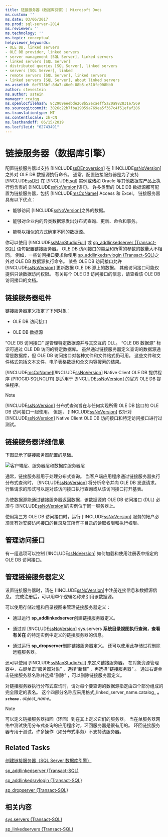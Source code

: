 ```yaml
---
title: 链接服务器（数据库引擎）| Microsoft Docs
ms.custom: ''
ms.date: 03/06/2017
ms.prod: sql-server-2014
ms.reviewer: ''
ms.technology: ''
ms.topic: conceptual
helpviewer_keywords:
- OLE DB, linked servers
- OLE DB provider, linked servers
- server management [SQL Server], linked servers
- linked servers [SQL Server]
- distributed queries [SQL Server], linked servers
- servers [SQL Server], linked
- remote servers [SQL Server], linked servers
- linked servers [SQL Server], about linked servers
ms.assetid: 6ef578bf-8da7-46e0-88b5-e310fc908bb0
author: stevestein
ms.author: sstein
manager: craigg
ms.openlocfilehash: 8c2909eeebde268b52ecaeff5a20a982831e7569
ms.sourcegitcommit: 3026c22b7fba19059a769ea5f367c4f51efaf286
ms.translationtype: MT
ms.contentlocale: zh-CN
ms.lasthandoff: 06/15/2019
ms.locfileid: "62743491"
---
```

# <a name="linked-servers-database-engine"></a>链接服务器（数据库引擎）
  配置链接服务器以支持 [!INCLUDE[ssDEnoversion](../../includes/ssdenoversion-md.md)] 在 [!INCLUDE[ssNoVersion](../../../includes/ssnoversion-md.md)]之外对 OLE DB 数据源执行命令。 通常，配置链接服务器是为了支持 [!INCLUDE[ssDE](../../includes/ssde-md.md)] 在 [!INCLUDE[tsql](../../includes/tsql-md.md)] 实例或诸如 Oracle 等其他数据库产品上执行包含表的 [!INCLUDE[ssNoVersion](../../../includes/ssnoversion-md.md)]语句。 许多类型的 OLE DB 数据源都可配置为链接服务器，包括 [!INCLUDE[msCoName](../../../includes/msconame-md.md)] Access 和 Excel。 链接服务器具有以下优点：  
  
-   能够访问 [!INCLUDE[ssNoVersion](../../../includes/ssnoversion-md.md)]之外的数据。  
  
-   能够对企业内的异类数据源发出分布式查询、更新、命令和事务。  
  
-   能够以相似的方式确定不同的数据源。  
  
 你可以使用 [!INCLUDE[ssManStudioFull](../../../includes/ssmanstudiofull-md.md)] 或 [sp_addlinkedserver (Transact-SQL)](/sql/relational-databases/system-stored-procedures/sp-addlinkedserver-transact-sql) 语句配置链接服务器。 OLE DB 访问接口的类型和所需的参数的数量大不相同。 例如，一些访问接口要求你使用 [sp_addlinkedsrvlogin (Transact-SQL)](/sql/relational-databases/system-stored-procedures/sp-addlinkedsrvlogin-transact-sql)之外对 OLE DB 数据源执行命令。 某些 OLE DB 访问接口允许 [!INCLUDE[ssNoVersion](../../../includes/ssnoversion-md.md)] 更新数据 OLE DB 源上的数据。 其他访问接口可能仅提供只读数据访问权限。 有关每个 OLE DB 访问接口的信息，请查看该 OLE DB 访问接口的文档。  
  
## <a name="linked-server-components"></a>链接服务器组件  
 链接服务器定义指定了下列对象：  
  
-   OLE DB 访问接口  
  
-   OLE DB 数据源  
  
 “OLE DB 访问接口”  是管理特定数据源并与其交互的 DLL。 “OLE DB 数据源”  标识可通过 OLE DB 访问的特定数据库。 虽然通过链接服务器定义查询的数据源通常是数据库，但 OLE DB 访问接口对各种文件和文件格式仍可用。 这些文件和文件格式包括文本文件、电子表格数据和全文内容搜索的结果。  
  
 [!INCLUDE[msCoName](../../../includes/msconame-md.md)][!INCLUDE[ssNoVersion](../../../includes/ssnoversion-md.md)] Native Client OLE DB 提供程序 (PROGID:SQLNCLI11) 是适用于 [!INCLUDE[ssNoVersion](../../../includes/ssnoversion-md.md)] 的官方 OLE DB 提供程序。  
  
> [!NOTE]  
>  [!INCLUDE[ssNoVersion](../../../includes/ssnoversion-md.md)] 分布式查询旨在与任何实现所需 OLE DB 接口的 OLE DB 访问接口一起使用。 但是， [!INCLUDE[ssNoVersion](../../../includes/ssnoversion-md.md)] 仅针对 [!INCLUDE[ssNoVersion](../../../includes/ssnoversion-md.md)] Native Client OLE DB 访问接口和特定访问接口进行过测试。  
  
## <a name="linked-server-details"></a>链接服务器详细信息  
 下图显示了链接服务器配置的基础。  
  
 ![客户端层、服务器层和数据库服务器层](../../database-engine/media/lsvr.gif "客户端层、服务器层和数据库服务器层")  
  
 通常，链接服务器用于处理分布式查询。 当客户端应用程序通过链接服务器执行分布式查询时， [!INCLUDE[ssNoVersion](../../../includes/ssnoversion-md.md)] 将分析命令并向 OLE DB 发送请求。 行集请求的形式可以是对该访问接口执行查询或从该访问接口打开基表。  
  
 为使数据源能通过链接服务器返回数据，该数据源的 OLE DB 访问接口 (DLL) 必须与 [!INCLUDE[ssNoVersion](../../../includes/ssnoversion-md.md)]的实例位于同一服务器上。  
  
 使用第三方 OLE DB 访问接口时，运行 [!INCLUDE[ssNoVersion](../../../includes/ssnoversion-md.md)] 服务的帐户必须具有对安装访问接口的目录及其所有子目录的读取权限和执行权限。  
  
## <a name="managing-providers"></a>管理访问接口  
 有一组选项可以控制 [!INCLUDE[ssNoVersion](../../../includes/ssnoversion-md.md)] 如何加载和使用注册表中指定的 OLE DB 访问接口。  
  
## <a name="managing-linked-server-definitions"></a>管理链接服务器定义  
 设置链接服务器时，请在 [!INCLUDE[ssNoVersion](../../../includes/ssnoversion-md.md)]中注册连接信息和数据源信息。 完成注册后，可以用单个逻辑名称来引用该数据源。  
  
 可以使用存储过程和目录视图来管理链接服务器定义：  
  
-   通过运行 **sp_addlinkedserver**创建链接服务器定义。  
  
-   通过对 [!INCLUDE[ssNoVersion](../../../includes/ssnoversion-md.md)] sys.servers **系统目录视图执行查询，查看有关在** 的特定实例中定义的链接服务器的信息。  
  
-   通过运行 **sp_dropserver**删除链接服务器定义。 还可以使用此存储过程删除远程服务器。  
  
 还可以使用 [!INCLUDE[ssManStudioFull](../../../includes/ssmanstudiofull-md.md)] 来定义链接服务器。 在对象资源管理器中，右键单击“服务器对象”  ，选择“新建”  ，再选择“链接服务器”  。 通过右键单击链接服务器名称并选择“删除”  ，可以删除链接服务器定义。  
  
 对链接服务器执行分布式查询时，请对每个要查询的数据源指定由四个部分组成的完全限定的表名。 这个四部分名称应采用格式_linked_server_name.catalog_ **。 _`schema`_ .** _object_name_。  
  
> [!NOTE]  
>  可以定义链接服务器指回（环回）到在其上定义它们的服务器。 当在单服务器网络中测试使用分布式查询的应用程序时，环回服务器是很有用的。 环回链接服务器专用于测试，许多操作（如分布式事务）不支持该服务器。  
  
## <a name="related-tasks"></a>Related Tasks  
 [创建链接服务器（SQL Server 数据库引擎）](create-linked-servers-sql-server-database-engine.md)  
  
 [sp_addlinkedserver (Transact-SQL)](/sql/relational-databases/system-stored-procedures/sp-addlinkedserver-transact-sql)  
  
 [sp_addlinkedsrvlogin (Transact-SQL)](/sql/relational-databases/system-stored-procedures/sp-addlinkedsrvlogin-transact-sql)  
  
 [sp_dropserver (Transact-SQL)](/sql/relational-databases/system-stored-procedures/sp-dropserver-transact-sql)  
  
## <a name="related-content"></a>相关内容  
 [sys.servers (Transact-SQL)](/sql/relational-databases/system-catalog-views/sys-servers-transact-sql)  
  
 [sp_linkedservers (Transact-SQL)](/sql/relational-databases/system-stored-procedures/sp-linkedservers-transact-sql)  
  
  
